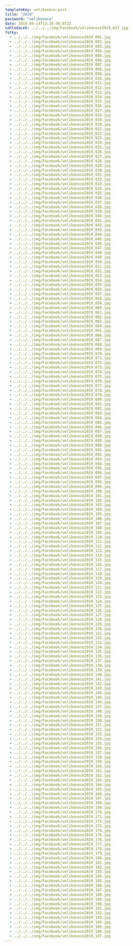 ```yaml
---
templateKey: velikonoce-post
title: "2019"
password: "velikonoce"
date: 2019-04-14T13:38:30.872Z
nahledacek: ../../../img/Facebook/velikonoce2019_037.jpg
fotky:
  - ../../../img/Facebook/velikonoce2019_001.jpg
  - ../../../img/Facebook/velikonoce2019_002.jpg
  - ../../../img/Facebook/velikonoce2019_003.jpg
  - ../../../img/Facebook/velikonoce2019_004.jpg
  - ../../../img/Facebook/velikonoce2019_005.jpg
  - ../../../img/Facebook/velikonoce2019_006.jpg
  - ../../../img/Facebook/velikonoce2019_007.jpg
  - ../../../img/Facebook/velikonoce2019_008.jpg
  - ../../../img/Facebook/velikonoce2019_009.jpg
  - ../../../img/Facebook/velikonoce2019_010.jpg
  - ../../../img/Facebook/velikonoce2019_011.jpg
  - ../../../img/Facebook/velikonoce2019_012.jpg
  - ../../../img/Facebook/velikonoce2019_013.jpg
  - ../../../img/Facebook/velikonoce2019_014.jpg
  - ../../../img/Facebook/velikonoce2019_015.jpg
  - ../../../img/Facebook/velikonoce2019_016.jpg
  - ../../../img/Facebook/velikonoce2019_017.jpg
  - ../../../img/Facebook/velikonoce2019_018.jpg
  - ../../../img/Facebook/velikonoce2019_019.jpg
  - ../../../img/Facebook/velikonoce2019_020.jpg
  - ../../../img/Facebook/velikonoce2019_021.jpg
  - ../../../img/Facebook/velikonoce2019_022.jpg
  - ../../../img/Facebook/velikonoce2019_023.jpg
  - ../../../img/Facebook/velikonoce2019_024.jpg
  - ../../../img/Facebook/velikonoce2019_025.jpg
  - ../../../img/Facebook/velikonoce2019_026.jpg
  - ../../../img/Facebook/velikonoce2019_027.jpg
  - ../../../img/Facebook/velikonoce2019_028.jpg
  - ../../../img/Facebook/velikonoce2019_029.jpg
  - ../../../img/Facebook/velikonoce2019_030.jpg
  - ../../../img/Facebook/velikonoce2019_031.jpg
  - ../../../img/Facebook/velikonoce2019_032.jpg
  - ../../../img/Facebook/velikonoce2019_033.jpg
  - ../../../img/Facebook/velikonoce2019_034.jpg
  - ../../../img/Facebook/velikonoce2019_035.jpg
  - ../../../img/Facebook/velikonoce2019_036.jpg
  - ../../../img/Facebook/velikonoce2019_037.jpg
  - ../../../img/Facebook/velikonoce2019_038.jpg
  - ../../../img/Facebook/velikonoce2019_039.jpg
  - ../../../img/Facebook/velikonoce2019_040.jpg
  - ../../../img/Facebook/velikonoce2019_041.jpg
  - ../../../img/Facebook/velikonoce2019_042.jpg
  - ../../../img/Facebook/velikonoce2019_043.jpg
  - ../../../img/Facebook/velikonoce2019_044.jpg
  - ../../../img/Facebook/velikonoce2019_045.jpg
  - ../../../img/Facebook/velikonoce2019_046.jpg
  - ../../../img/Facebook/velikonoce2019_047.jpg
  - ../../../img/Facebook/velikonoce2019_048.jpg
  - ../../../img/Facebook/velikonoce2019_049.jpg
  - ../../../img/Facebook/velikonoce2019_050.jpg
  - ../../../img/Facebook/velikonoce2019_051.jpg
  - ../../../img/Facebook/velikonoce2019_052.jpg
  - ../../../img/Facebook/velikonoce2019_053.jpg
  - ../../../img/Facebook/velikonoce2019_054.jpg
  - ../../../img/Facebook/velikonoce2019_055.jpg
  - ../../../img/Facebook/velikonoce2019_056.jpg
  - ../../../img/Facebook/velikonoce2019_057.jpg
  - ../../../img/Facebook/velikonoce2019_058.jpg
  - ../../../img/Facebook/velikonoce2019_059.jpg
  - ../../../img/Facebook/velikonoce2019_060.jpg
  - ../../../img/Facebook/velikonoce2019_061.jpg
  - ../../../img/Facebook/velikonoce2019_062.jpg
  - ../../../img/Facebook/velikonoce2019_063.jpg
  - ../../../img/Facebook/velikonoce2019_064.jpg
  - ../../../img/Facebook/velikonoce2019_065.jpg
  - ../../../img/Facebook/velikonoce2019_066.jpg
  - ../../../img/Facebook/velikonoce2019_067.jpg
  - ../../../img/Facebook/velikonoce2019_068.jpg
  - ../../../img/Facebook/velikonoce2019_069.jpg
  - ../../../img/Facebook/velikonoce2019_070.jpg
  - ../../../img/Facebook/velikonoce2019_071.jpg
  - ../../../img/Facebook/velikonoce2019_072.jpg
  - ../../../img/Facebook/velikonoce2019_073.jpg
  - ../../../img/Facebook/velikonoce2019_074.jpg
  - ../../../img/Facebook/velikonoce2019_075.jpg
  - ../../../img/Facebook/velikonoce2019_076.jpg
  - ../../../img/Facebook/velikonoce2019_077.jpg
  - ../../../img/Facebook/velikonoce2019_078.jpg
  - ../../../img/Facebook/velikonoce2019_079.jpg
  - ../../../img/Facebook/velikonoce2019_080.jpg
  - ../../../img/Facebook/velikonoce2019_081.jpg
  - ../../../img/Facebook/velikonoce2019_082.jpg
  - ../../../img/Facebook/velikonoce2019_083.jpg
  - ../../../img/Facebook/velikonoce2019_084.jpg
  - ../../../img/Facebook/velikonoce2019_085.jpg
  - ../../../img/Facebook/velikonoce2019_086.jpg
  - ../../../img/Facebook/velikonoce2019_087.jpg
  - ../../../img/Facebook/velikonoce2019_088.jpg
  - ../../../img/Facebook/velikonoce2019_089.jpg
  - ../../../img/Facebook/velikonoce2019_090.jpg
  - ../../../img/Facebook/velikonoce2019_091.jpg
  - ../../../img/Facebook/velikonoce2019_092.jpg
  - ../../../img/Facebook/velikonoce2019_093.jpg
  - ../../../img/Facebook/velikonoce2019_094.jpg
  - ../../../img/Facebook/velikonoce2019_095.jpg
  - ../../../img/Facebook/velikonoce2019_096.jpg
  - ../../../img/Facebook/velikonoce2019_097.jpg
  - ../../../img/Facebook/velikonoce2019_098.jpg
  - ../../../img/Facebook/velikonoce2019_099.jpg
  - ../../../img/Facebook/velikonoce2019_100.jpg
  - ../../../img/Facebook/velikonoce2019_101.jpg
  - ../../../img/Facebook/velikonoce2019_102.jpg
  - ../../../img/Facebook/velikonoce2019_103.jpg
  - ../../../img/Facebook/velikonoce2019_104.jpg
  - ../../../img/Facebook/velikonoce2019_105.jpg
  - ../../../img/Facebook/velikonoce2019_106.jpg
  - ../../../img/Facebook/velikonoce2019_107.jpg
  - ../../../img/Facebook/velikonoce2019_108.jpg
  - ../../../img/Facebook/velikonoce2019_109.jpg
  - ../../../img/Facebook/velikonoce2019_110.jpg
  - ../../../img/Facebook/velikonoce2019_111.jpg
  - ../../../img/Facebook/velikonoce2019_112.jpg
  - ../../../img/Facebook/velikonoce2019_113.jpg
  - ../../../img/Facebook/velikonoce2019_114.jpg
  - ../../../img/Facebook/velikonoce2019_115.jpg
  - ../../../img/Facebook/velikonoce2019_116.jpg
  - ../../../img/Facebook/velikonoce2019_117.jpg
  - ../../../img/Facebook/velikonoce2019_118.jpg
  - ../../../img/Facebook/velikonoce2019_119.jpg
  - ../../../img/Facebook/velikonoce2019_120.jpg
  - ../../../img/Facebook/velikonoce2019_121.jpg
  - ../../../img/Facebook/velikonoce2019_122.jpg
  - ../../../img/Facebook/velikonoce2019_123.jpg
  - ../../../img/Facebook/velikonoce2019_124.jpg
  - ../../../img/Facebook/velikonoce2019_125.jpg
  - ../../../img/Facebook/velikonoce2019_126.jpg
  - ../../../img/Facebook/velikonoce2019_127.jpg
  - ../../../img/Facebook/velikonoce2019_128.jpg
  - ../../../img/Facebook/velikonoce2019_129.jpg
  - ../../../img/Facebook/velikonoce2019_130.jpg
  - ../../../img/Facebook/velikonoce2019_131.jpg
  - ../../../img/Facebook/velikonoce2019_132.jpg
  - ../../../img/Facebook/velikonoce2019_133.jpg
  - ../../../img/Facebook/velikonoce2019_134.jpg
  - ../../../img/Facebook/velikonoce2019_135.jpg
  - ../../../img/Facebook/velikonoce2019_136.jpg
  - ../../../img/Facebook/velikonoce2019_137.jpg
  - ../../../img/Facebook/velikonoce2019_138.jpg
  - ../../../img/Facebook/velikonoce2019_139.jpg
  - ../../../img/Facebook/velikonoce2019_140.jpg
  - ../../../img/Facebook/velikonoce2019_141.jpg
  - ../../../img/Facebook/velikonoce2019_142.jpg
  - ../../../img/Facebook/velikonoce2019_143.jpg
  - ../../../img/Facebook/velikonoce2019_144.jpg
  - ../../../img/Facebook/velikonoce2019_145.jpg
  - ../../../img/Facebook/velikonoce2019_146.jpg
  - ../../../img/Facebook/velikonoce2019_147.jpg
  - ../../../img/Facebook/velikonoce2019_148.jpg
  - ../../../img/Facebook/velikonoce2019_149.jpg
  - ../../../img/Facebook/velikonoce2019_150.jpg
  - ../../../img/Facebook/velikonoce2019_151.jpg
  - ../../../img/Facebook/velikonoce2019_152.jpg
  - ../../../img/Facebook/velikonoce2019_153.jpg
  - ../../../img/Facebook/velikonoce2019_154.jpg
  - ../../../img/Facebook/velikonoce2019_155.jpg
  - ../../../img/Facebook/velikonoce2019_156.jpg
  - ../../../img/Facebook/velikonoce2019_157.jpg
  - ../../../img/Facebook/velikonoce2019_158.jpg
  - ../../../img/Facebook/velikonoce2019_159.jpg
  - ../../../img/Facebook/velikonoce2019_160.jpg
  - ../../../img/Facebook/velikonoce2019_161.jpg
  - ../../../img/Facebook/velikonoce2019_162.jpg
  - ../../../img/Facebook/velikonoce2019_163.jpg
  - ../../../img/Facebook/velikonoce2019_164.jpg
  - ../../../img/Facebook/velikonoce2019_165.jpg
  - ../../../img/Facebook/velikonoce2019_166.jpg
  - ../../../img/Facebook/velikonoce2019_167.jpg
  - ../../../img/Facebook/velikonoce2019_168.jpg
  - ../../../img/Facebook/velikonoce2019_169.jpg
  - ../../../img/Facebook/velikonoce2019_170.jpg
  - ../../../img/Facebook/velikonoce2019_171.jpg
  - ../../../img/Facebook/velikonoce2019_172.jpg
  - ../../../img/Facebook/velikonoce2019_173.jpg
  - ../../../img/Facebook/velikonoce2019_174.jpg
  - ../../../img/Facebook/velikonoce2019_175.jpg
  - ../../../img/Facebook/velikonoce2019_176.jpg
  - ../../../img/Facebook/velikonoce2019_177.jpg
  - ../../../img/Facebook/velikonoce2019_178.jpg
  - ../../../img/Facebook/velikonoce2019_179.jpg
  - ../../../img/Facebook/velikonoce2019_180.jpg
  - ../../../img/Facebook/velikonoce2019_181.jpg
  - ../../../img/Facebook/velikonoce2019_182.jpg
  - ../../../img/Facebook/velikonoce2019_183.jpg
  - ../../../img/Facebook/velikonoce2019_184.jpg
  - ../../../img/Facebook/velikonoce2019_185.jpg
  - ../../../img/Facebook/velikonoce2019_186.jpg
  - ../../../img/Facebook/velikonoce2019_187.jpg
  - ../../../img/Facebook/velikonoce2019_188.jpg
  - ../../../img/Facebook/velikonoce2019_189.jpg
  - ../../../img/Facebook/velikonoce2019_190.jpg
  - ../../../img/Facebook/velikonoce2019_191.jpg
  - ../../../img/Facebook/velikonoce2019_192.jpg
  - ../../../img/Facebook/velikonoce2019_193.jpg
  - ../../../img/Facebook/velikonoce2019_194.jpg
  - ../../../img/Facebook/velikonoce2019_195.jpg
  - ../../../img/Facebook/velikonoce2019_196.jpg
  - ../../../img/Facebook/velikonoce2019_197.jpg
---
```

